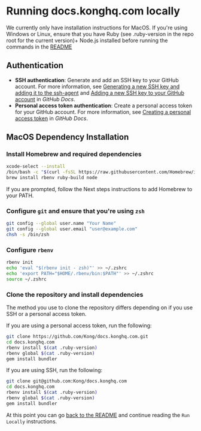 # Running docs.konghq.com locally

We currently only have installation instructions for MacOS. If you're using Windows or Linux, ensure that you have Ruby (see .ruby-version in the repo root for the current version)+ Node.js installed before running the commands in the [README](https://github.com/Kong/docs.konghq.com#run-locally)

## Authentication
- **SSH authentication**:  Generate and add an SSH key to your GitHub account. For more information, see [Generating a new SSH key and adding it to the ssh-agent](https://docs.github.com/authentication/connecting-to-github-with-ssh/generating-a-new-ssh-key-and-adding-it-to-the-ssh-agent) and [Adding a new SSH key to your GitHub account](https://docs.github.com/authentication/connecting-to-github-with-ssh/adding-a-new-ssh-key-to-your-github-account) in _GitHub Docs_. 
- **Personal access token authentication**: Create a personal access token for your GitHub account. For more information, see [Creating a personal access token](https://docs.github.com/authentication/keeping-your-account-and-data-secure/creating-a-personal-access-token) in _GitHub Docs_.

## MacOS Dependency Installation

### Install Homebrew and required dependencies

```bash
xcode-select --install
/bin/bash -c "$(curl -fsSL https://raw.githubusercontent.com/Homebrew/install/HEAD/install.sh)"
brew install rbenv ruby-build node
```
If you are prompted, follow the Next steps instructions to add Homebrew to your PATH.

### Configure `git` and ensure that you're using `zsh`

```bash
git config --global user.name "Your Name"
git config --global user.email "user@example.com"
chsh -s /bin/zsh
```

### Configure `rbenv`

```bash
rbenv init
echo 'eval "$(rbenv init - zsh)"' >> ~/.zshrc
echo 'export PATH="$HOME/.rbenv/bin:$PATH"' >> ~/.zshrc
source ~/.zshrc
```

### Clone the repository and install dependencies
The method you use to clone the repository differs depending on if you use SSH or a personal access token. 

If you are using a personal access token, run the following:
```bash
git clone https://github.com/Kong/docs.konghq.com.git
cd docs.konghq.com
rbenv install $(cat .ruby-version)
rbenv global $(cat .ruby-version)
gem install bundler
```

If you are using SSH, run the following:
```bash
git clone git@github.com:Kong/docs.konghq.com
cd docs.konghq.com
rbenv install $(cat .ruby-version)
rbenv global $(cat .ruby-version)
gem install bundler
```

At this point you can go [back to the README](https://github.com/Kong/docs.konghq.com#run-locally) and continue reading the `Run Locally` instructions.
